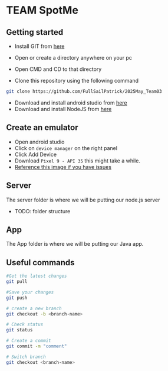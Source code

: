 # TEAM SpotMe

## Getting started
- Install GIT from [here](https://git-scm.com/downloads)

- Open or create a directory anywhere on your pc
- Open CMD and CD to that directory 
- Clone this repository using the following command
```bash
git clone https://github.com/FullSailPatrick/2025May_Team03
``` 
- Download and install android studio from [here](https://developer.android.com/studio)
- Download and install NodeJS from [here](https://nodejs.org/en/download)

## Create an emulator
- Open android studio 
- Click on `device manager` on the right panel
- Click Add Device
- Download `Pixel 9 - API 35` this might take a while.
- [Reference this image if you have issues](https://fullsailedu-my.sharepoint.com/:f:/g/personal/mjbuchanan_student_fullsail_edu/EhrHyqjBZ0xHk7I-8mG2_u4Bq3x29oGsXcUr1cdxfwu2NA?e=N9D0ag)

## Server
The server folder is where we will be putting our node.js server
- TODO: folder structure

## App
The App folder is where we will be putting our Java app.

## Useful commands
```bash
#Get the latest changes
git pull

#Save your changes
git push

# create a new branch
git checkout -b <branch-name>

# Check status
git status

# Create a commit
git commit -m "comment"

# Switch branch 
git checkout <branch-name>
```
